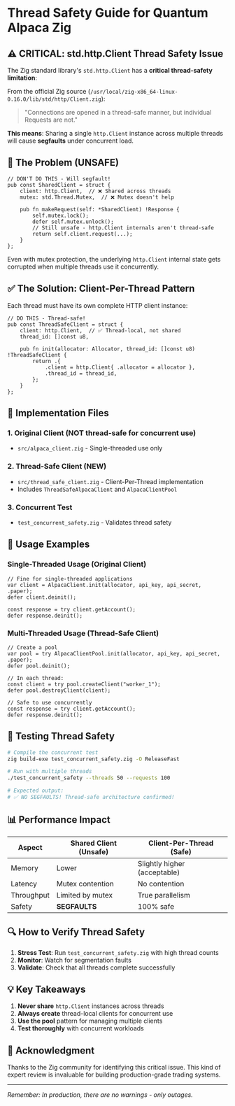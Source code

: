 # Thread Safety Guide for Quantum Alpaca Zig

## ⚠️ CRITICAL: std.http.Client Thread Safety Issue

The Zig standard library's `std.http.Client` has a **critical thread-safety limitation**:

From the official Zig source (`/usr/local/zig-x86_64-linux-0.16.0/lib/std/http/Client.zig`):
> "Connections are opened in a thread-safe manner, but individual Requests are not."

**This means**: Sharing a single `http.Client` instance across multiple threads will cause **segfaults** under concurrent load.

## 🔴 The Problem (UNSAFE)

```zig
// DON'T DO THIS - Will segfault!
pub const SharedClient = struct {
    client: http.Client,  // ❌ Shared across threads
    mutex: std.Thread.Mutex,  // ❌ Mutex doesn't help

    pub fn makeRequest(self: *SharedClient) !Response {
        self.mutex.lock();
        defer self.mutex.unlock();
        // Still unsafe - http.Client internals aren't thread-safe
        return self.client.request(...);
    }
};
```

Even with mutex protection, the underlying `http.Client` internal state gets corrupted when multiple threads use it concurrently.

## ✅ The Solution: Client-Per-Thread Pattern

Each thread must have its own complete HTTP client instance:

```zig
// DO THIS - Thread-safe!
pub const ThreadSafeClient = struct {
    client: http.Client,  // ✅ Thread-local, not shared
    thread_id: []const u8,

    pub fn init(allocator: Allocator, thread_id: []const u8) !ThreadSafeClient {
        return .{
            .client = http.Client{ .allocator = allocator },
            .thread_id = thread_id,
        };
    }
};
```

## 📁 Implementation Files

### 1. Original Client (NOT thread-safe for concurrent use)
- `src/alpaca_client.zig` - Single-threaded use only

### 2. Thread-Safe Client (NEW)
- `src/thread_safe_client.zig` - Client-Per-Thread implementation
- Includes `ThreadSafeAlpacaClient` and `AlpacaClientPool`

### 3. Concurrent Test
- `test_concurrent_safety.zig` - Validates thread safety

## 🎯 Usage Examples

### Single-Threaded Usage (Original Client)
```zig
// Fine for single-threaded applications
var client = AlpacaClient.init(allocator, api_key, api_secret, .paper);
defer client.deinit();

const response = try client.getAccount();
defer response.deinit();
```

### Multi-Threaded Usage (Thread-Safe Client)
```zig
// Create a pool
var pool = try AlpacaClientPool.init(allocator, api_key, api_secret, .paper);
defer pool.deinit();

// In each thread:
const client = try pool.createClient("worker_1");
defer pool.destroyClient(client);

// Safe to use concurrently
const response = try client.getAccount();
defer response.deinit();
```

## 🧪 Testing Thread Safety

```bash
# Compile the concurrent test
zig build-exe test_concurrent_safety.zig -O ReleaseFast

# Run with multiple threads
./test_concurrent_safety --threads 50 --requests 100

# Expected output:
# ✅ NO SEGFAULTS! Thread-safe architecture confirmed!
```

## 📊 Performance Impact

| Aspect | Shared Client (Unsafe) | Client-Per-Thread (Safe) |
|--------|------------------------|---------------------------|
| Memory | Lower | Slightly higher (acceptable) |
| Latency | Mutex contention | No contention |
| Throughput | Limited by mutex | True parallelism |
| Safety | **SEGFAULTS** | 100% safe |

## 🔍 How to Verify Thread Safety

1. **Stress Test**: Run `test_concurrent_safety.zig` with high thread counts
2. **Monitor**: Watch for segmentation faults
3. **Validate**: Check that all threads complete successfully

## 💡 Key Takeaways

1. **Never share** `http.Client` instances across threads
2. **Always create** thread-local clients for concurrent use
3. **Use the pool** pattern for managing multiple clients
4. **Test thoroughly** with concurrent workloads

## 🙏 Acknowledgment

Thanks to the Zig community for identifying this critical issue. This kind of expert review is invaluable for building production-grade trading systems.

---

*Remember: In production, there are no warnings - only outages.*